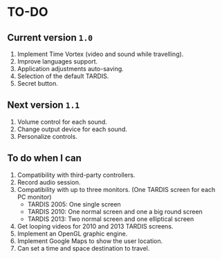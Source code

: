 # TO-DO

## Current version `1.0`
1. Implement Time Vortex (video and sound while travelling).
2. Improve languages support.
3. Application adjustments auto-saving.
4. Selection of the default TARDIS.
5. Secret button.

## Next version `1.1`
1. Volume control for each sound.
2. Change output device for each sound.
3. Personalize controls.

## To do when I can
1. Compatibility with third-party controllers.
2. Record audio session.
3. Compatibility with up to three monitors. (One TARDIS screen for each PC monitor)
	- TARDIS 2005: One single screen
	- TARDIS 2010: One normal screen and one a big round screen
	- TARDIS 2013: Two normal screen and one elliptical screen
4. Get looping videos for 2010 and 2013 TARDIS screens.
5. Implement an OpenGL graphic engine.
6. Implement Google Maps to show the user location.
7. Can set a time and space destination to travel.